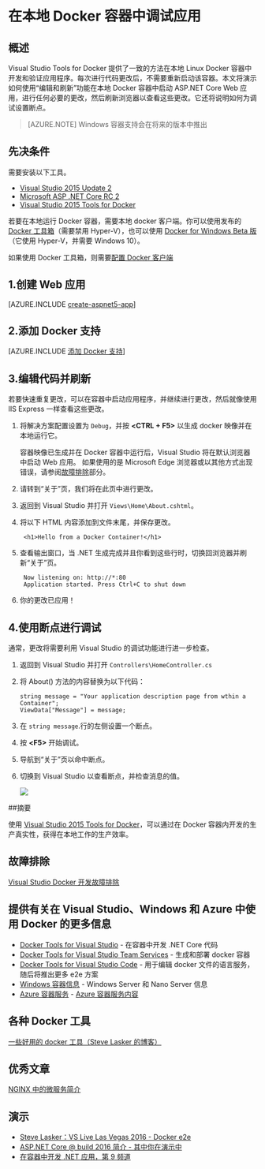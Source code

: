 <properties
   pageTitle="在本地 Docker 容器中调试应用 | Azure"
   description="了解如何通过编辑和刷新以及设置调试断点功能来修改本地 Docker 容器中运行的应用以及刷新容器"
   services="azure-container-service"
   documentationCenter="na"
   authors="allclark"
   manager="douge"
   editor="" />
<tags
   ms.service="multiple"
   ms.date="07/22/2016"
   wacn.date="09/19/2016" />

# 在本地 Docker 容器中调试应用

## 概述
Visual Studio Tools for Docker 提供了一致的方法在本地 Linux Docker 容器中开发和验证应用程序。每次进行代码更改后，不需要重新启动该容器。本文将演示如何使用“编辑和刷新”功能在本地 Docker 容器中启动 ASP.NET Core Web 应用，进行任何必要的更改，然后刷新浏览器以查看这些更改。它还将说明如何为调试设置断点。

> [AZURE.NOTE] Windows 容器支持会在将来的版本中推出

## 先决条件
需要安装以下工具。

- [Visual Studio 2015 Update 2](https://go.microsoft.com/fwlink/?LinkId=691978)
- [Microsoft ASP .NET Core RC 2](http://go.microsoft.com/fwlink/?LinkId=798481)
- [Visual Studio 2015 Tools for Docker](https://aka.ms/DockerToolsForVS)

若要在本地运行 Docker 容器，需要本地 docker 客户端。你可以使用发布的 [Docker 工具箱](https://www.docker.com/products/overview#/docker_toolbox)（需要禁用 Hyper-V），也可以使用 [Docker for Windows Beta 版](https://beta.docker.com)（它使用 Hyper-V，并需要 Windows 10）。

如果使用 Docker 工具箱，则需要[配置 Docker 客户端](/documentation/articles/vs-azure-tools-docker-setup/)

## 1\.创建 Web 应用

[AZURE.INCLUDE [create-aspnet5-app](../../includes/create-aspnet5-app.md)]

## 2\.添加 Docker 支持

[AZURE.INCLUDE [添加 Docker 支持](../../includes/vs-azure-tools-docker-add-docker-support.md)]


## 3\.编辑代码并刷新

若要快速重复更改，可以在容器中启动应用程序，并继续进行更改，然后就像使用 IIS Express 一样查看这些更改。

1. 将解决方案配置设置为 `Debug`，并按 **&lt;CTRL + F5>** 以生成 docker 映像并在本地运行它。

    容器映像已生成并在 Docker 容器中运行后，Visual Studio 将在默认浏览器中启动 Web 应用。
    如果使用的是 Microsoft Edge 浏览器或以其他方式出现错误，请参阅[故障排除](/documentation/articles/vs-azure-tools-docker-troubleshooting-docker-errors/)部分。

1. 请转到“关于”页，我们将在此页中进行更改。

1. 返回到 Visual Studio 并打开 `Views\Home\About.cshtml`。

1. 将以下 HTML 内容添加到文件末尾，并保存更改。

	    <h1>Hello from a Docker Container!</h1>

1. 查看输出窗口，当 .NET 生成完成并且你看到这些行时，切换回浏览器并刷新“关于”页。


	    Now listening on: http://*:80
	    Application started. Press Ctrl+C to shut down

1. 你的更改已应用！

## 4\.使用断点进行调试

通常，更改将需要利用 Visual Studio 的调试功能进行进一步检查。

1.	返回到 Visual Studio 并打开 `Controllers\HomeController.cs`

1.  将 About() 方法的内容替换为以下代码：

    	string message = "Your application description page from wthin a Container";
    	ViewData["Message"] = message;

1.  在 `string message`.行的左侧设置一个断点。

1.  按 **&lt;F5>** 开始调试。

1.  导航到“关于”页以命中断点。

1.  切换到 Visual Studio 以查看断点，并检查消息的值。

	![][2]

##摘要

使用 [Visual Studio 2015 Tools for Docker](https://aka.ms/DockerToolsForVS)，可以通过在 Docker 容器内开发的生产真实性，获得在本地工作的生产效率。

## 故障排除

[Visual Studio Docker 开发故障排除](/documentation/articles/vs-azure-tools-docker-troubleshooting-docker-errors/)

## 提供有关在 Visual Studio、Windows 和 Azure 中使用 Docker 的更多信息

- [Docker Tools for Visual Studio](http://aka.ms/dockertoolsforvs) - 在容器中开发 .NET Core 代码
- [Docker Tools for Visual Studio Team Services](http://aka.ms/dockertoolsforvsts) - 生成和部署 docker 容器
- [Docker Tools for Visual Studio Code](http://aka.ms/dockertoolsforvscode) - 用于编辑 docker 文件的语言服务，随后将推出更多 e2e 方案
- [Windows 容器信息](http://aka.ms/containers) - Windows Server 和 Nano Server 信息
- [Azure 容器服务](https://azure.microsoft.com/services/container-service/) - [Azure 容器服务内容](http://aka.ms/AzureContainerService)

## 各种 Docker 工具

[一些好用的 docker 工具（Steve Lasker 的博客）](https://blogs.msdn.microsoft.com/stevelasker/2016/03/25/some-great-docker-tools/)

## 优秀文章

[NGINX 中的微服务简介](https://www.nginx.com/blog/introduction-to-microservices/)

## 演示

- [Steve Lasker：VS Live Las Vegas 2016 - Docker e2e](https://github.com/SteveLasker/Presentations/blob/master/VSLive2016/Vegas/)
- [ASP.NET Core @ build 2016 简介 - 其中你在演示中](https://channel9.msdn.com/Events/Build/2016/B810)
- [在容器中开发 .NET 应用，第 9 频道](https://blogs.msdn.microsoft.com/stevelasker/2016/02/19/developing-asp-net-apps-in-docker-containers/)

[2]: ./media/vs-azure-tools-docker-edit-and-refresh/breakpoint.png

<!---HONumber=Mooncake_0912_2016-->